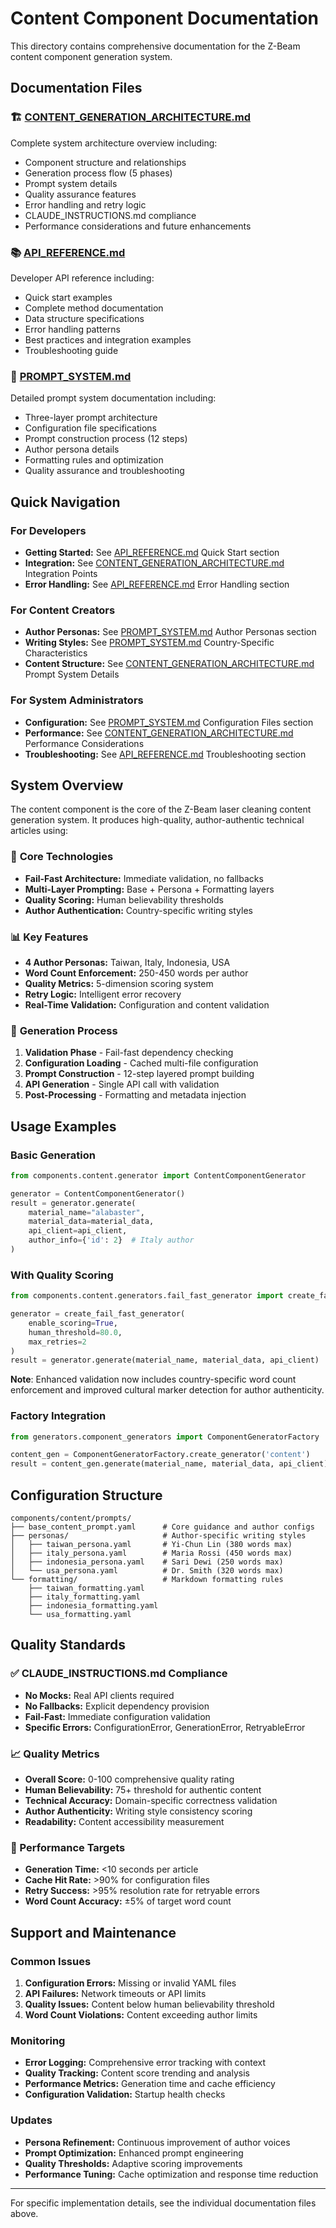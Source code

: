 # Content Component Documentation

This directory contains comprehensive documentation for the Z-Beam content component generation system.

## Documentation Files

### 🏗️ [CONTENT_GENERATION_ARCHITECTURE.md](./CONTENT_GENERATION_ARCHITECTURE.md)
Complete system architecture overview including:
- Component structure and relationships
- Generation process flow (5 phases)
- Prompt system details
- Quality assurance features
- Error handling and retry logic
- CLAUDE_INSTRUCTIONS.md compliance
- Performance considerations and future enhancements

### 📚 [API_REFERENCE.md](./API_REFERENCE.md)
Developer API reference including:
- Quick start examples
- Complete method documentation
- Data structure specifications
- Error handling patterns
- Best practices and integration examples
- Troubleshooting guide

### 🎯 [PROMPT_SYSTEM.md](./PROMPT_SYSTEM.md)
Detailed prompt system documentation including:
- Three-layer prompt architecture
- Configuration file specifications
- Prompt construction process (12 steps)
- Author persona details
- Formatting rules and optimization
- Quality assurance and troubleshooting

## Quick Navigation

### For Developers
- **Getting Started:** See [API_REFERENCE.md](./API_REFERENCE.md) Quick Start section
- **Integration:** See [CONTENT_GENERATION_ARCHITECTURE.md](./CONTENT_GENERATION_ARCHITECTURE.md) Integration Points
- **Error Handling:** See [API_REFERENCE.md](./API_REFERENCE.md) Error Handling section

### For Content Creators
- **Author Personas:** See [PROMPT_SYSTEM.md](./PROMPT_SYSTEM.md) Author Personas section
- **Writing Styles:** See [PROMPT_SYSTEM.md](./PROMPT_SYSTEM.md) Country-Specific Characteristics
- **Content Structure:** See [CONTENT_GENERATION_ARCHITECTURE.md](./CONTENT_GENERATION_ARCHITECTURE.md) Prompt System Details

### For System Administrators
- **Configuration:** See [PROMPT_SYSTEM.md](./PROMPT_SYSTEM.md) Configuration Files section
- **Performance:** See [CONTENT_GENERATION_ARCHITECTURE.md](./CONTENT_GENERATION_ARCHITECTURE.md) Performance Considerations
- **Troubleshooting:** See [API_REFERENCE.md](./API_REFERENCE.md) Troubleshooting section

## System Overview

The content component is the core of the Z-Beam laser cleaning content generation system. It produces high-quality, author-authentic technical articles using:

### 🔧 **Core Technologies**
- **Fail-Fast Architecture:** Immediate validation, no fallbacks
- **Multi-Layer Prompting:** Base + Persona + Formatting layers
- **Quality Scoring:** Human believability thresholds
- **Author Authentication:** Country-specific writing styles

### 📊 **Key Features**
- **4 Author Personas:** Taiwan, Italy, Indonesia, USA
- **Word Count Enforcement:** 250-450 words per author
- **Quality Metrics:** 5-dimension scoring system
- **Retry Logic:** Intelligent error recovery
- **Real-Time Validation:** Configuration and content validation

### 🎯 **Generation Process**
1. **Validation Phase** - Fail-fast dependency checking
2. **Configuration Loading** - Cached multi-file configuration
3. **Prompt Construction** - 12-step layered prompt building
4. **API Generation** - Single API call with validation
5. **Post-Processing** - Formatting and metadata injection

## Usage Examples

### Basic Generation
```python
from components.content.generator import ContentComponentGenerator

generator = ContentComponentGenerator()
result = generator.generate(
    material_name="alabaster",
    material_data=material_data,
    api_client=api_client,
    author_info={'id': 2}  # Italy author
)
```

### With Quality Scoring
```python
from components.content.generators.fail_fast_generator import create_fail_fast_generator

generator = create_fail_fast_generator(
    enable_scoring=True,
    human_threshold=80.0,
    max_retries=2
)
result = generator.generate(material_name, material_data, api_client)
```

**Note**: Enhanced validation now includes country-specific word count enforcement and improved cultural marker detection for author authenticity.

### Factory Integration
```python
from generators.component_generators import ComponentGeneratorFactory

content_gen = ComponentGeneratorFactory.create_generator('content')
result = content_gen.generate(material_name, material_data, api_client)
```

## Configuration Structure

```
components/content/prompts/
├── base_content_prompt.yaml      # Core guidance and author configs
├── personas/                     # Author-specific writing styles
│   ├── taiwan_persona.yaml       # Yi-Chun Lin (380 words max)
│   ├── italy_persona.yaml        # Maria Rossi (450 words max)
│   ├── indonesia_persona.yaml    # Sari Dewi (250 words max)
│   └── usa_persona.yaml          # Dr. Smith (320 words max)
└── formatting/                   # Markdown formatting rules
    ├── taiwan_formatting.yaml
    ├── italy_formatting.yaml
    ├── indonesia_formatting.yaml
    └── usa_formatting.yaml
```

## Quality Standards

### ✅ CLAUDE_INSTRUCTIONS.md Compliance
- **No Mocks:** Real API clients required
- **No Fallbacks:** Explicit dependency provision
- **Fail-Fast:** Immediate configuration validation
- **Specific Errors:** ConfigurationError, GenerationError, RetryableError

### 📈 Quality Metrics
- **Overall Score:** 0-100 comprehensive quality rating
- **Human Believability:** 75+ threshold for authentic content
- **Technical Accuracy:** Domain-specific correctness validation
- **Author Authenticity:** Writing style consistency scoring
- **Readability:** Content accessibility measurement

### 🎯 Performance Targets
- **Generation Time:** <10 seconds per article
- **Cache Hit Rate:** >90% for configuration files
- **Retry Success:** >95% resolution rate for retryable errors
- **Word Count Accuracy:** ±5% of target word count

## Support and Maintenance

### Common Issues
1. **Configuration Errors:** Missing or invalid YAML files
2. **API Failures:** Network timeouts or API limits
3. **Quality Issues:** Content below human believability threshold
4. **Word Count Violations:** Content exceeding author limits

### Monitoring
- **Error Logging:** Comprehensive error tracking with context
- **Quality Tracking:** Content score trending and analysis
- **Performance Metrics:** Generation time and cache efficiency
- **Configuration Validation:** Startup health checks

### Updates
- **Persona Refinement:** Continuous improvement of author voices
- **Prompt Optimization:** Enhanced prompt engineering
- **Quality Thresholds:** Adaptive scoring improvements
- **Performance Tuning:** Cache optimization and response time reduction

---

For specific implementation details, see the individual documentation files above.
